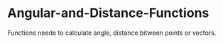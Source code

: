 # Angular-and-Distance-Functions
Functions neede to calculate angle, distance bitween points or vectors.
